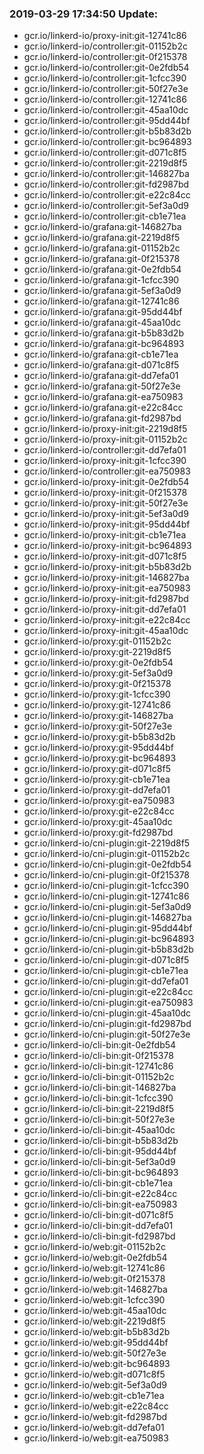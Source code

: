 ### 2019-03-29 17:34:50 Update:

- gcr.io/linkerd-io/proxy-init:git-12741c86
- gcr.io/linkerd-io/controller:git-01152b2c
- gcr.io/linkerd-io/controller:git-0f215378
- gcr.io/linkerd-io/controller:git-0e2fdb54
- gcr.io/linkerd-io/controller:git-1cfcc390
- gcr.io/linkerd-io/controller:git-50f27e3e
- gcr.io/linkerd-io/controller:git-12741c86
- gcr.io/linkerd-io/controller:git-45aa10dc
- gcr.io/linkerd-io/controller:git-95dd44bf
- gcr.io/linkerd-io/controller:git-b5b83d2b
- gcr.io/linkerd-io/controller:git-bc964893
- gcr.io/linkerd-io/controller:git-d071c8f5
- gcr.io/linkerd-io/controller:git-2219d8f5
- gcr.io/linkerd-io/controller:git-146827ba
- gcr.io/linkerd-io/controller:git-fd2987bd
- gcr.io/linkerd-io/controller:git-e22c84cc
- gcr.io/linkerd-io/controller:git-5ef3a0d9
- gcr.io/linkerd-io/controller:git-cb1e71ea
- gcr.io/linkerd-io/grafana:git-146827ba
- gcr.io/linkerd-io/grafana:git-2219d8f5
- gcr.io/linkerd-io/grafana:git-01152b2c
- gcr.io/linkerd-io/grafana:git-0f215378
- gcr.io/linkerd-io/grafana:git-0e2fdb54
- gcr.io/linkerd-io/grafana:git-1cfcc390
- gcr.io/linkerd-io/grafana:git-5ef3a0d9
- gcr.io/linkerd-io/grafana:git-12741c86
- gcr.io/linkerd-io/grafana:git-95dd44bf
- gcr.io/linkerd-io/grafana:git-45aa10dc
- gcr.io/linkerd-io/grafana:git-b5b83d2b
- gcr.io/linkerd-io/grafana:git-bc964893
- gcr.io/linkerd-io/grafana:git-cb1e71ea
- gcr.io/linkerd-io/grafana:git-d071c8f5
- gcr.io/linkerd-io/grafana:git-dd7efa01
- gcr.io/linkerd-io/grafana:git-50f27e3e
- gcr.io/linkerd-io/grafana:git-ea750983
- gcr.io/linkerd-io/grafana:git-e22c84cc
- gcr.io/linkerd-io/grafana:git-fd2987bd
- gcr.io/linkerd-io/proxy-init:git-2219d8f5
- gcr.io/linkerd-io/proxy-init:git-01152b2c
- gcr.io/linkerd-io/controller:git-dd7efa01
- gcr.io/linkerd-io/proxy-init:git-1cfcc390
- gcr.io/linkerd-io/controller:git-ea750983
- gcr.io/linkerd-io/proxy-init:git-0e2fdb54
- gcr.io/linkerd-io/proxy-init:git-0f215378
- gcr.io/linkerd-io/proxy-init:git-50f27e3e
- gcr.io/linkerd-io/proxy-init:git-5ef3a0d9
- gcr.io/linkerd-io/proxy-init:git-95dd44bf
- gcr.io/linkerd-io/proxy-init:git-cb1e71ea
- gcr.io/linkerd-io/proxy-init:git-bc964893
- gcr.io/linkerd-io/proxy-init:git-d071c8f5
- gcr.io/linkerd-io/proxy-init:git-b5b83d2b
- gcr.io/linkerd-io/proxy-init:git-146827ba
- gcr.io/linkerd-io/proxy-init:git-ea750983
- gcr.io/linkerd-io/proxy-init:git-fd2987bd
- gcr.io/linkerd-io/proxy-init:git-dd7efa01
- gcr.io/linkerd-io/proxy-init:git-e22c84cc
- gcr.io/linkerd-io/proxy-init:git-45aa10dc
- gcr.io/linkerd-io/proxy:git-01152b2c
- gcr.io/linkerd-io/proxy:git-2219d8f5
- gcr.io/linkerd-io/proxy:git-0e2fdb54
- gcr.io/linkerd-io/proxy:git-5ef3a0d9
- gcr.io/linkerd-io/proxy:git-0f215378
- gcr.io/linkerd-io/proxy:git-1cfcc390
- gcr.io/linkerd-io/proxy:git-12741c86
- gcr.io/linkerd-io/proxy:git-146827ba
- gcr.io/linkerd-io/proxy:git-50f27e3e
- gcr.io/linkerd-io/proxy:git-b5b83d2b
- gcr.io/linkerd-io/proxy:git-95dd44bf
- gcr.io/linkerd-io/proxy:git-bc964893
- gcr.io/linkerd-io/proxy:git-d071c8f5
- gcr.io/linkerd-io/proxy:git-cb1e71ea
- gcr.io/linkerd-io/proxy:git-dd7efa01
- gcr.io/linkerd-io/proxy:git-ea750983
- gcr.io/linkerd-io/proxy:git-e22c84cc
- gcr.io/linkerd-io/proxy:git-45aa10dc
- gcr.io/linkerd-io/proxy:git-fd2987bd
- gcr.io/linkerd-io/cni-plugin:git-2219d8f5
- gcr.io/linkerd-io/cni-plugin:git-01152b2c
- gcr.io/linkerd-io/cni-plugin:git-0e2fdb54
- gcr.io/linkerd-io/cni-plugin:git-0f215378
- gcr.io/linkerd-io/cni-plugin:git-1cfcc390
- gcr.io/linkerd-io/cni-plugin:git-12741c86
- gcr.io/linkerd-io/cni-plugin:git-5ef3a0d9
- gcr.io/linkerd-io/cni-plugin:git-146827ba
- gcr.io/linkerd-io/cni-plugin:git-95dd44bf
- gcr.io/linkerd-io/cni-plugin:git-bc964893
- gcr.io/linkerd-io/cni-plugin:git-b5b83d2b
- gcr.io/linkerd-io/cni-plugin:git-d071c8f5
- gcr.io/linkerd-io/cni-plugin:git-cb1e71ea
- gcr.io/linkerd-io/cni-plugin:git-dd7efa01
- gcr.io/linkerd-io/cni-plugin:git-e22c84cc
- gcr.io/linkerd-io/cni-plugin:git-ea750983
- gcr.io/linkerd-io/cni-plugin:git-45aa10dc
- gcr.io/linkerd-io/cni-plugin:git-fd2987bd
- gcr.io/linkerd-io/cni-plugin:git-50f27e3e
- gcr.io/linkerd-io/cli-bin:git-0e2fdb54
- gcr.io/linkerd-io/cli-bin:git-0f215378
- gcr.io/linkerd-io/cli-bin:git-12741c86
- gcr.io/linkerd-io/cli-bin:git-01152b2c
- gcr.io/linkerd-io/cli-bin:git-146827ba
- gcr.io/linkerd-io/cli-bin:git-1cfcc390
- gcr.io/linkerd-io/cli-bin:git-2219d8f5
- gcr.io/linkerd-io/cli-bin:git-50f27e3e
- gcr.io/linkerd-io/cli-bin:git-45aa10dc
- gcr.io/linkerd-io/cli-bin:git-b5b83d2b
- gcr.io/linkerd-io/cli-bin:git-95dd44bf
- gcr.io/linkerd-io/cli-bin:git-5ef3a0d9
- gcr.io/linkerd-io/cli-bin:git-bc964893
- gcr.io/linkerd-io/cli-bin:git-cb1e71ea
- gcr.io/linkerd-io/cli-bin:git-e22c84cc
- gcr.io/linkerd-io/cli-bin:git-ea750983
- gcr.io/linkerd-io/cli-bin:git-d071c8f5
- gcr.io/linkerd-io/cli-bin:git-dd7efa01
- gcr.io/linkerd-io/cli-bin:git-fd2987bd
- gcr.io/linkerd-io/web:git-01152b2c
- gcr.io/linkerd-io/web:git-0e2fdb54
- gcr.io/linkerd-io/web:git-12741c86
- gcr.io/linkerd-io/web:git-0f215378
- gcr.io/linkerd-io/web:git-146827ba
- gcr.io/linkerd-io/web:git-1cfcc390
- gcr.io/linkerd-io/web:git-45aa10dc
- gcr.io/linkerd-io/web:git-2219d8f5
- gcr.io/linkerd-io/web:git-b5b83d2b
- gcr.io/linkerd-io/web:git-95dd44bf
- gcr.io/linkerd-io/web:git-50f27e3e
- gcr.io/linkerd-io/web:git-bc964893
- gcr.io/linkerd-io/web:git-d071c8f5
- gcr.io/linkerd-io/web:git-5ef3a0d9
- gcr.io/linkerd-io/web:git-cb1e71ea
- gcr.io/linkerd-io/web:git-e22c84cc
- gcr.io/linkerd-io/web:git-fd2987bd
- gcr.io/linkerd-io/web:git-dd7efa01
- gcr.io/linkerd-io/web:git-ea750983
